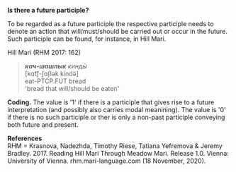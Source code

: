 **Is there a future participle?**

To be regarded as a future participle the respective participle needs to denote an action that will/must/should be carried out or occur in the future. Such participle can be found, for instance, in Hill Mari. 

Hill Mari (RHM 2017: 162)<br/>
>***кач-шашлык** киндӹ*<br/>
>[kɑt͡ʃ-ʃɑʃlək kində̈]<br/>
>eat-PTCP.FUT bread<br/>
>'bread that will/should be eaten'<br/>

**Coding.** The value is '1' if there is a participle that gives rise to a future interpretation (and possibly also carries modal meanining). The value is '0' if there is no such participle or ther is only a non-past participle conveying both future and present. 

**References**<br/>
RHM = Krasnova, Nadezhda, Timothy Riese, Tatiana Yefremova & Jeremy Bradley. 2017. Reading Hill Mari Through Meadow Mari. Release 1.0. Vienna: University of Vienna. rhm.mari-language.com (18 November, 2020).
